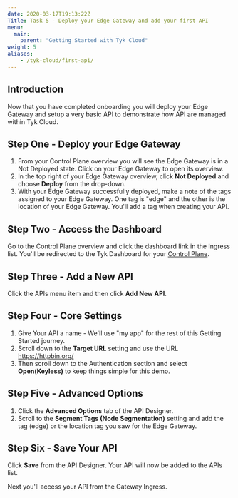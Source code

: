 ```yaml
---
date: 2020-03-17T19:13:22Z
Title: Task 5 - Deploy your Edge Gateway and add your first API
menu:
  main:
    parent: "Getting Started with Tyk Cloud"
weight: 5
aliases:
    - /tyk-cloud/first-api/
---
```


## Introduction

Now that you have completed onboarding you will deploy your Edge Gateway and setup a very basic API to demonstrate how API are managed within Tyk Cloud.

## Step One - Deploy your Edge Gateway
1. From your Control Plane overview you will see the Edge Gateway is in a Not Deployed state. Click on your Edge Gateway to open its overview.
2. In the top right of your Edge Gateway overview, click **Not Deployed** and choose **Deploy** from the drop-down.
3. With your Edge Gateway successfully deployed, make a note of the tags assigned to your Edge Gateway. One tag is "edge" and the other is the location of your Edge Gateway. You'll add a tag when creating your API.

## Step Two - Access the Dashboard

Go to the Control Plane overview and click the dashboard link in the Ingress list. You'll be redirected to the Tyk Dashboard for your [Control Plane](/docs/tyk-cloud/troubleshooting-support/glossary/#control-plane).

## Step Three - Add a New API

Click the APIs menu item and then click **Add New API**.

## Step Four - Core Settings

1. Give Your API a name - We'll use "my app" for the rest of this Getting Started journey.
2. Scroll down to the **Target URL** setting and use the URL https://httpbin.org/
3. Then scroll down to the Authentication section and select **Open(Keyless)** to keep things simple for this demo.

## Step Five - Advanced Options

1. Click the **Advanced Options** tab of the API Designer.
2. Scroll to the **Segment Tags (Node Segmentation)** setting and add the tag (edge) or the location tag you saw for the Edge Gateway. 

## Step Six - Save Your API

Click **Save** from the API Designer. Your API will now be added to the APIs list.

Next you'll access your API from the Gateway Ingress.
